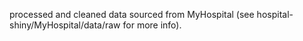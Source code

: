 processed and cleaned data sourced from MyHospital (see hospital-shiny/MyHospital/data/raw for more info).
